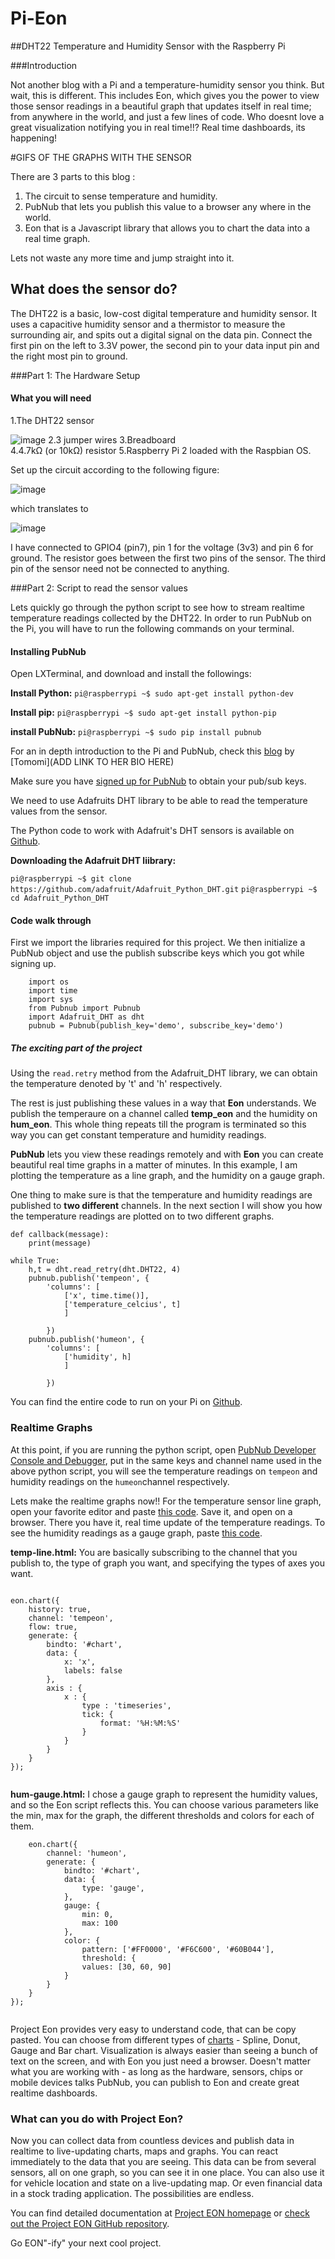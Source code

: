 # Pi-Eon

##DHT22 Temperature and Humidity Sensor with the Raspberry Pi

###Introduction

Not another blog with a Pi and a temperature-humidity sensor you think. But wait, this is different. This includes Eon, which gives you the power to view those sensor readings in a beautiful graph that updates itself in real time; from anywhere in the world, and just a few lines of code. Who doesnt love a great visualization notifying you in real time!!? Real time dashboards, its happening!

#GIFS OF THE GRAPHS WITH THE SENSOR

There are 3 parts to this blog : 

1. The circuit to sense temperature and humidity.
2. PubNub that lets you publish this value to a browser any where in the world.
3. Eon that is a Javascript library that allows you to chart the data into a  real time graph.

Lets not waste any more time and jump straight into it.



## What does the sensor do?

The DHT22 is a basic, low-cost digital temperature and humidity sensor. It uses a capacitive humidity sensor and a thermistor to measure the surrounding air, and spits out a digital signal on the data pin.
Connect the first pin on the left to 3.3V power, the second pin to your data input pin and the right most pin to ground. 


###Part 1: The Hardware Setup

#### What you will need

1.The DHT22 sensor

![image](images/dht22.png)
2.3 jumper wires 
3.Breadboard  
4.4.7kΩ (or 10kΩ) resistor
5.Raspberry Pi 2 loaded with the Raspbian OS. 

Set up the circuit according to the following figure: 

![image](images/circuitdht22.png)

which translates to 

![image](images/breadboard.png)

I have connected to GPIO4 (pin7), pin 1 for the voltage (3v3) and pin 6 for ground. The resistor goes between the first two pins of the sensor. The third pin of the sensor need not be connected to anything.

###Part 2: Script to read the sensor values

Lets quickly go through the python script to see how to stream realtime temperature readings collected by the DHT22. In order to run PubNub on the Pi, you will have to run the following commands on your terminal.


#### Installing PubNub


Open LXTerminal, and download and install the followings:

**Install Python:**
`pi@raspberrypi ~$ sudo apt-get install python-dev`

**Install pip:**
`pi@raspberrypi ~$ sudo apt-get install python-pip`

**install PubNub:**
`pi@raspberrypi ~$ sudo pip install pubnub`

For an in depth introduction to the Pi and PubNub, check this [blog](http://www.pubnub.com/blog/internet-of-things-101-getting-started-w-raspberry-pi/) by [Tomomi](ADD LINK TO HER BIO HERE)

Make sure you have [signed up for PubNub](https://www.pubnub.com/get-started/) to obtain your pub/sub keys.

We need to use Adafruits DHT library to be able to read the temperature values from the sensor.

The Python code to work with Adafruit's DHT sensors is available on [Github](https://github.com/adafruit/Adafruit_Python_DHT).

**Downloading the Adafruit DHT liibrary:**

`pi@raspberrypi ~$ git clone https://github.com/adafruit/Adafruit_Python_DHT.git`
`pi@raspberrypi ~$ cd Adafruit_Python_DHT`

#### Code walk through

First we import the libraries required for this project. We then initialize a PubNub object and use the publish subscribe keys which you got while signing up. 

```
	import os
	import time
	import sys
	from Pubnub import Pubnub
	import Adafruit_DHT as dht
	pubnub = Pubnub(publish_key='demo', subscribe_key='demo')
```

##### The exciting part of the project

Using the `read.retry` method from the Adafruit_DHT library, we can obtain the temperature denoted by 't' and 'h' respectively. 

The rest is just publishing these values in a way that **Eon** understands. We publish the temperaure on a channel called **temp_eon** and the humidity on **hum_eon**. This whole thing repeats till the program is terminated so this way you can get constant temperature and humidity readings. 

**PubNub** lets you view these readings remotely and with **Eon** you can create beautiful real time graphs in a matter of minutes. In this example, I am plotting the temperature as a line graph, and the humidity on a gauge graph.

One thing to make sure is that the temperature and humidity readings are published to **two different** channels. In the next section I will show you how the temperature readings are plotted on to two different graphs.

```     
def callback(message):
    print(message)

while True:
    h,t = dht.read_retry(dht.DHT22, 4)
    pubnub.publish('tempeon', {
        'columns': [
            ['x', time.time()],
            ['temperature_celcius', t]
            ]

        })
    pubnub.publish('humeon', {
        'columns': [
            ['humidity', h]
            ]

        })
```

You can find the entire code to run on your Pi on [Github](/python/temp_hum_eon.py).

### Realtime Graphs

At this point, if you are running the python script, open [PubNub Developer Console and Debugger](http://www.pubnub.com/console/), put in the same keys and channel name used in the above python script, you will see the temperature readings on `tempeon` and humidity readings on the `humeon`channel respectively. 

Lets make the realtime graphs now!! For the temperature sensor line graph, open your favorite editor and paste [this code](/eon-charts/examples/temp-line.html). Save it, and open on a browser. There you have it, real time update of the temperature readings. To see the humidity readings as a gauge graph, paste [this code](eon-charts/examples/hum-gauge.html). 


**temp-line.html:** You are basically subscribing to the channel that you publish to, the type of graph you want, and specifying the types of axes you want.

```

eon.chart({
	history: true,
    channel: 'tempeon',
    flow: true,
    generate: {
    	bindto: '#chart',
    	data: {
      		x: 'x',
      		labels: false
    	},
    	axis : {
      		x : {
        		type : 'timeseries',
        		tick: {
          			format: '%H:%M:%S'
        		}
      		}
    	}
  	}
});


```

**hum-gauge.html:** I chose a gauge graph to represent the humidity values, and so the Eon script reflects this. You can choose various parameters like the min, max for the graph, the different thresholds and colors for each of them. 

```
	eon.chart({
		channel: 'humeon',
  		generate: {
    		bindto: '#chart',
    		data: {
      			type: 'gauge',
    		},
    		gauge: {
      			min: 0,
      			max: 100
    		},
    		color: {
      			pattern: ['#FF0000', '#F6C600', '#60B044'],
      			threshold: {
        		values: [30, 60, 90]
      		}
    	}
  	}
});
 
```


Project Eon provides very easy to understand code, that can be copy pasted. You can choose from different types of [charts](https://github.com/pubnub/eon-chart) - Spline, Donut, Gauge and Bar chart. 
Visualization is always easier than seeing a bunch of text on the screen, and with Eon you just need a browser. Doesn't matter what you are working with - as long as the hardware, sensors, chips or mobile devices talks PubNub, you can publish to Eon and create great realtime dashboards.



### What can you do with Project Eon?

Now you can collect data from countless devices and publish data in realtime to live-updating charts, maps and graphs. You can react immediately to the data that you are seeing. This data can be from several sensors, all on one graph, so you can see it in one place. You can also use it for vehicle location and state on a live-updating map. Or even financial data in a stock trading application. The possibilities are endless.


You can find detailed documentation at [Project EON homepage](http://www.pubnub.com/blog/project-eon-open-source-javascript-framework-for-realtime-dashboard-charts-and-maps/) or [check out the Project EON GitHub repository](https://github.com/pubnub/eon). 


Go EON"-ify" your next cool project. 
